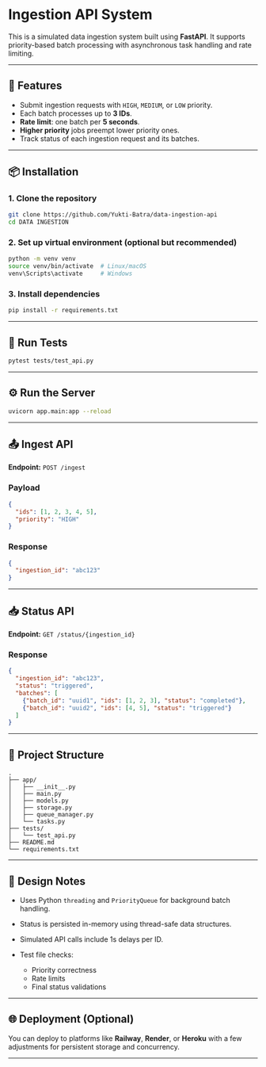 # Ingestion API System

This is a simulated data ingestion system built using **FastAPI**. It supports priority-based batch processing with asynchronous task handling and rate limiting.

---

## 🚀 Features

* Submit ingestion requests with `HIGH`, `MEDIUM`, or `LOW` priority.
* Each batch processes up to **3 IDs**.
* **Rate limit**: one batch per **5 seconds**.
* **Higher priority** jobs preempt lower priority ones.
* Track status of each ingestion request and its batches.

---

## 📦 Installation

### 1. Clone the repository

```bash
git clone https://github.com/Yukti-Batra/data-ingestion-api
cd DATA INGESTION
```

### 2. Set up virtual environment (optional but recommended)

```bash
python -m venv venv
source venv/bin/activate  # Linux/macOS
venv\Scripts\activate     # Windows
```

### 3. Install dependencies

```bash
pip install -r requirements.txt
```

---

## 🧪 Run Tests

```bash
pytest tests/test_api.py
```

---

## ⚙️ Run the Server

```bash
uvicorn app.main:app --reload
```

---

## 📤 Ingest API

**Endpoint:** `POST /ingest`

### Payload

```json
{
  "ids": [1, 2, 3, 4, 5],
  "priority": "HIGH"
}
```

### Response

```json
{
  "ingestion_id": "abc123"
}
```

---

## 📥 Status API

**Endpoint:** `GET /status/{ingestion_id}`

### Response

```json
{
  "ingestion_id": "abc123",
  "status": "triggered",
  "batches": [
    {"batch_id": "uuid1", "ids": [1, 2, 3], "status": "completed"},
    {"batch_id": "uuid2", "ids": [4, 5], "status": "triggered"}
  ]
}
```

---

## 📁 Project Structure

```
.
├── app/
│   ├── __init__.py
│   ├── main.py
│   ├── models.py
│   ├── storage.py
│   ├── queue_manager.py
│   └── tasks.py
├── tests/
│   └── test_api.py
├── README.md
└── requirements.txt
```

---

## 📌 Design Notes

* Uses Python `threading` and `PriorityQueue` for background batch handling.
* Status is persisted in-memory using thread-safe data structures.
* Simulated API calls include 1s delays per ID.
* Test file checks:

  * Priority correctness
  * Rate limits
  * Final status validations

---

## 🌐 Deployment (Optional)

You can deploy to platforms like **Railway**, **Render**, or **Heroku** with a few adjustments for persistent storage and concurrency.

---